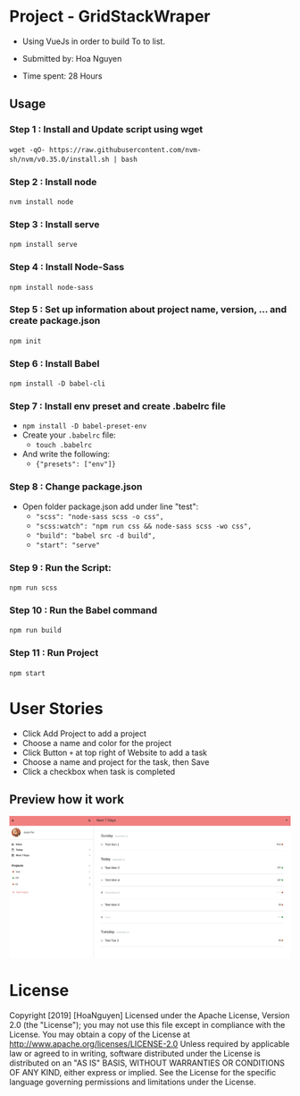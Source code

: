 # Project - GridStackWraper
- Using VueJs in order to build To to list.

- Submitted by: Hoa Nguyen
- Time spent: 28 Hours

## Usage
### Step 1 : Install and Update script using wget
`wget -qO- https://raw.githubusercontent.com/nvm-sh/nvm/v0.35.0/install.sh | bash`

### Step 2 : Install node
`nvm install node`


### Step 3 : Install serve
`npm install serve`

### Step 4 : Install Node-Sass
`npm install node-sass` 

### Step 5 : Set up information about project name, version, ... and create package.json
`npm init`

### Step 6 : Install Babel
`npm install -D babel-cli`

### Step 7 : Install env preset and create .babelrc file
- `npm install -D babel-preset-env`
- Create your `.babelrc` file:
    - `touch .babelrc`
- And write the following:
    - `{"presets": ["env"]}`

### Step 8 : Change package.json
- Open folder package.json add under line "test":
    - `"scss": "node-sass scss -o css",`
    - `"scss:watch": "npm run css && node-sass scss -wo css",`
    - `"build": "babel src -d build",`
    - `"start": "serve"`

### Step 9 : Run the Script: 
`npm run scss`

### Step 10 : Run the Babel command
`npm run build`

### Step 11 : Run Project
`npm start` 


# User Stories
- Click Add Project to add a project
- Choose a name and color for the project
- Click Button `+` at top right of Website to add a task
- Choose a name and project for the task, then Save
- Click a checkbox when task is completed

## Preview how it work

![GridStackWraper!](https://github.com/hoanguyen1203/prime-ex-fe-006/blob/master/todolist.gif)


# License
Copyright [2019] [HoaNguyen] Licensed under the Apache License, Version 2.0 (the "License"); you may not use this file except in compliance with the License. You may obtain a copy of the License at http://www.apache.org/licenses/LICENSE-2.0 Unless required by applicable law or agreed to in writing, software distributed under the License is distributed on an "AS IS" BASIS, WITHOUT WARRANTIES OR CONDITIONS OF ANY KIND, either express or implied. See the License for the specific language governing permissions and limitations under the License.

